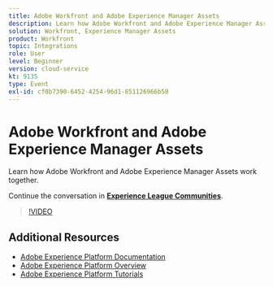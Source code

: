 ```yaml
---
title: Adobe Workfront and Adobe Experience Manager Assets
description: Learn how Adobe Workfront and Adobe Experience Manager Assets work together.
solution: Workfront, Experience Manager Assets
product: Workfront
topic: Integrations
role: User
level: Beginner
version: cloud-service
kt: 9135
type: Event
exl-id: cf0b7390-6452-4254-96d1-851126966b58
---
```

# Adobe Workfront and Adobe Experience Manager Assets

Learn how Adobe Workfront and Adobe Experience Manager Assets work together.

Continue the conversation in **[Experience League Communities](https://adobe.ly/3kHfJED)**.

>[!VIDEO](https://video.tv.adobe.com/v/337578/?quality=12&learn=on&hidetitle=true)

## Additional Resources

- [Adobe Experience Platform Documentation](https://experienceleague.adobe.com/docs/experience-platform.html)
- [Adobe Experience Platform Overview](https://experienceleague.adobe.com/docs/experience-platform/landing/home.html)
- [Adobe Experience Platform Tutorials](https://experienceleague.adobe.com/docs/platform-learn/tutorials/overview.html?lang=en)
